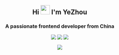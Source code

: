 ## <p align="center">Hi <img src="https://raw.githubusercontent.com/MartinHeinz/MartinHeinz/master/wave.gif" width="30px"> I'm YeZhou</p>

### <p align="center"> A passionate frontend developer from China </p>

<p align="center">
  <img src="https://img.shields.io/badge/Vue-3-green" />
  <img src="https://img.shields.io/badge/Vue-2-gree" />
  <img src="https://img.shields.io/badge/React-%2017-orange" />
</p>

<p align="center">
  <img src="https://github-readme-stats.vercel.app/api?username=yyyz1011&show_icons=true&theme=dark" />
</p>
